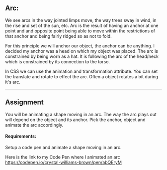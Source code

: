 ## Arc:

We see arcs in the way jointed limps move, the way trees sway in wind, in the rise and set of the sun, etc. Arc is the result of having an anchor at one point and and opposite point being able to move within the restrictions of that anchor and being fairly ridged so as not to fold.

For this principle we will anchor our object, the anchor can be anything. I decided my anchor was a head on which my object was placed. The arc is constrained by being worn as a hat. It is following the arc of the head/neck which is constrained by its connection to the torso.

In CSS we can use the animation and transformation attribute. You can set the translate and rotate to effect the arc. Often a object rotates a bit during it's arc.

***

## Assignment
You will be animating a shape moving in an arc. The way the arc plays out will depend on the object and its anchor. Pick the anchor, object and animate the arc accordingly.


#### Requirements:
Setup a code pen and animate a shape moving in an arc.

Here is the link to my Code Pen where I animated an arc
https://codepen.io/crystal-williams-brown/pen/abQEryM
